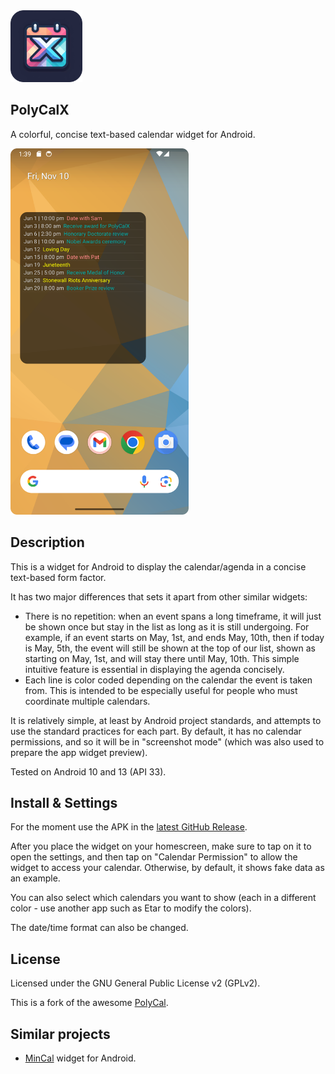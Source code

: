 <img src="./imported_images/polycalx_icon_readme.png" title="" alt="" width="115">

PolyCalX
--------

A colorful, concise text-based calendar widget for Android.

<img title="" src="./imported_images/PolyCalX_screenshot.png" alt="" width="285">

## Description
This is a widget for Android to display the calendar/agenda in a concise
text-based form factor.

It has two major differences that sets it apart from other similar widgets:

* There is no repetition: when an event spans a long timeframe, it will just be shown once
  but stay in the list as long as it is still undergoing. For example, if an event
  starts on May, 1st, and ends May, 10th, then if today is May, 5th, the event will still
  be shown at the top of our list, shown as starting on May, 1st, and will stay there
  until May, 10th. This simple intuitive feature is essential in displaying the agenda
  concisely.
* Each line is color coded depending on the calendar the event is taken from.
  This is intended to be especially useful for people who must coordinate multiple calendars.

It is relatively simple, at least by Android project standards, and attempts
to use the standard practices for each part. By default, it has no calendar
permissions, and so it will be in "screenshot mode" (which was also used to
prepare the app widget preview).

Tested on Android 10 and 13 (API 33).

## Install & Settings

For the moment use the APK in the [latest GitHub Release](https://github.com/lrq3000/PolyCalX/releases/latest).

After you place the widget on your homescreen, make sure to tap on it to open the settings, and then tap on "Calendar Permission"
to allow the widget to access your calendar. Otherwise, by default, it shows fake data as an example.

You can also select which calendars you want to show (each in a different color - use another app such as Etar to modify the colors).

The date/time format can also be changed.

## License

Licensed under the GNU General Public License v2 (GPLv2).

This is a fork of the awesome [PolyCal](https://github.com/jasongyorog/PolyCal).

## Similar projects

* [MinCal](https://github.com/mvmike/min-cal-widget) widget for Android.
